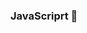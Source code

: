 ### JavaScriprt 👋



<!--
**MobKogoo/MobKogoo** is a ✨ _special_ ✨ repository because its `README.md` (this file) appears on your GitHub profile.

Here are some ideas to get you started:

- 🔭 I’m currently working on ... javascript React
- 🌱 I’m currently learning ...Reactjs  javascript 
- 👯 I’m looking to collaborate on ...
- 🤔 I’m looking for help with ... RactJs
- 💬 Ask me about ...
- 📫 How to reach me: ...
- 😄 Pronouns: ...
- ⚡ Fun fact: ...
-->

